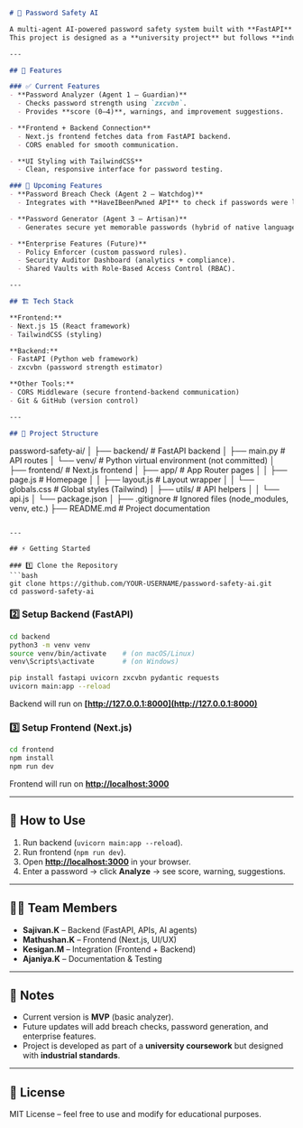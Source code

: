 ```markdown
# 🔐 Password Safety AI

A multi-agent AI-powered password safety system built with **FastAPI** (backend) and **Next.js + TailwindCSS** (frontend).  
This project is designed as a **university project** but follows **industrial standards**, supporting both normal users and subscription-based advanced features.

---

## 🚀 Features

### ✅ Current Features
- **Password Analyzer (Agent 1 – Guardian)**  
  - Checks password strength using `zxcvbn`.  
  - Provides **score (0–4)**, warnings, and improvement suggestions.  

- **Frontend + Backend Connection**  
  - Next.js frontend fetches data from FastAPI backend.  
  - CORS enabled for smooth communication.  

- **UI Styling with TailwindCSS**  
  - Clean, responsive interface for password testing.  

### 🔮 Upcoming Features
- **Password Breach Check (Agent 2 – Watchdog)**  
  - Integrates with **HaveIBeenPwned API** to check if passwords were leaked in breaches.  

- **Password Generator (Agent 3 – Artisan)**  
  - Generates secure yet memorable passwords (hybrid of native language + English).  

- **Enterprise Features (Future)**  
  - Policy Enforcer (custom password rules).  
  - Security Auditor Dashboard (analytics + compliance).  
  - Shared Vaults with Role-Based Access Control (RBAC).  

---

## 🏗️ Tech Stack

**Frontend:**  
- Next.js 15 (React framework)  
- TailwindCSS (styling)  

**Backend:**  
- FastAPI (Python web framework)  
- zxcvbn (password strength estimator)  

**Other Tools:**  
- CORS Middleware (secure frontend-backend communication)  
- Git & GitHub (version control)  

---

## 📂 Project Structure

```

password-safety-ai/
│
├── backend/                  # FastAPI backend
│   ├── main.py                # API routes
│   └── venv/                  # Python virtual environment (not committed)
│
├── frontend/                 # Next.js frontend
│   ├── app/                   # App Router pages
│   │   ├── page.js            # Homepage
│   │   ├── layout.js          # Layout wrapper
│   │   └── globals.css        # Global styles (Tailwind)
│   ├── utils/                 # API helpers
│   │   └── api.js
│   └── package.json
│
├── .gitignore                # Ignored files (node\_modules, venv, etc.)
├── README.md                 # Project documentation

````

---

## ⚡ Getting Started

### 1️⃣ Clone the Repository
```bash
git clone https://github.com/YOUR-USERNAME/password-safety-ai.git
cd password-safety-ai
````

### 2️⃣ Setup Backend (FastAPI)

```bash
cd backend
python3 -m venv venv
source venv/bin/activate    # (on macOS/Linux)
venv\Scripts\activate       # (on Windows)

pip install fastapi uvicorn zxcvbn pydantic requests
uvicorn main:app --reload
```

Backend will run on **[http://127.0.0.1:8000](http://127.0.0.1:8000)**

### 3️⃣ Setup Frontend (Next.js)

```bash
cd frontend
npm install
npm run dev
```

Frontend will run on **[http://localhost:3000](http://localhost:3000)**

---

## 🧪 How to Use

1. Run backend (`uvicorn main:app --reload`).
2. Run frontend (`npm run dev`).
3. Open **[http://localhost:3000](http://localhost:3000)** in your browser.
4. Enter a password → click **Analyze** → see score, warning, suggestions.

---

## 👨‍💻 Team Members

* **Sajivan.K** – Backend (FastAPI, APIs, AI agents)
* **Mathushan.K** – Frontend (Next.js, UI/UX)
* **Kesigan.M** – Integration (Frontend + Backend)
* **Ajaniya.K** – Documentation & Testing

---

## 📌 Notes

* Current version is **MVP** (basic analyzer).
* Future updates will add breach checks, password generation, and enterprise features.
* Project is developed as part of a **university coursework** but designed with **industrial standards**.

---

## 📜 License

MIT License – feel free to use and modify for educational purposes.

```
```
